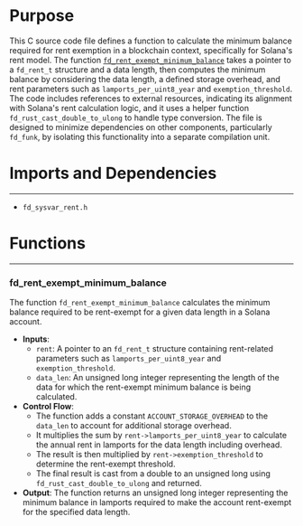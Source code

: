 # Purpose
This C source code file defines a function to calculate the minimum balance required for rent exemption in a blockchain context, specifically for Solana's rent model. The function [`fd_rent_exempt_minimum_balance`](#fd_rent_exempt_minimum_balance) takes a pointer to a `fd_rent_t` structure and a data length, then computes the minimum balance by considering the data length, a defined storage overhead, and rent parameters such as `lamports_per_uint8_year` and `exemption_threshold`. The code includes references to external resources, indicating its alignment with Solana's rent calculation logic, and it uses a helper function `fd_rust_cast_double_to_ulong` to handle type conversion. The file is designed to minimize dependencies on other components, particularly `fd_funk`, by isolating this functionality into a separate compilation unit.
# Imports and Dependencies

---
- `fd_sysvar_rent.h`


# Functions

---
### fd\_rent\_exempt\_minimum\_balance<!-- {{#callable:fd_rent_exempt_minimum_balance}} -->
The function `fd_rent_exempt_minimum_balance` calculates the minimum balance required to be rent-exempt for a given data length in a Solana account.
- **Inputs**:
    - `rent`: A pointer to an `fd_rent_t` structure containing rent-related parameters such as `lamports_per_uint8_year` and `exemption_threshold`.
    - `data_len`: An unsigned long integer representing the length of the data for which the rent-exempt minimum balance is being calculated.
- **Control Flow**:
    - The function adds a constant `ACCOUNT_STORAGE_OVERHEAD` to the `data_len` to account for additional storage overhead.
    - It multiplies the sum by `rent->lamports_per_uint8_year` to calculate the annual rent in lamports for the data length including overhead.
    - The result is then multiplied by `rent->exemption_threshold` to determine the rent-exempt threshold.
    - The final result is cast from a double to an unsigned long using `fd_rust_cast_double_to_ulong` and returned.
- **Output**: The function returns an unsigned long integer representing the minimum balance in lamports required to make the account rent-exempt for the specified data length.


